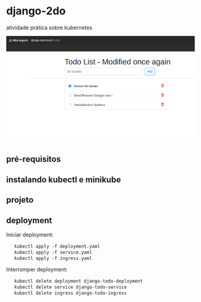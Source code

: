 # django-2do
atividade prática sobre kubernetes

![tela da aplicação](tela.png)

## pré-requisitos

## instalando kubectl e minikube

## projeto

## deployment

Iniciar deployment:
```console
   kubectl apply -f deployment.yaml
   kubectl apply -f service.yaml
   kubectl apply -f ingress.yaml
```

Interromper deployment:
```console
   kubectl delete deployment django-todo-deployment
   kubectl delete service django-todo-service
   kubectl delete ingress django-todo-ingress
```
